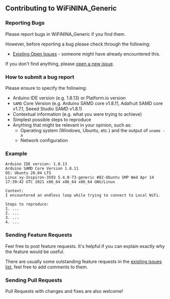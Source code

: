 ## Contributing to WiFiNINA_Generic

### Reporting Bugs

Please report bugs in WiFiNINA_Generic if you find them.

However, before reporting a bug please check through the following:

* [Existing Open Issues](https://github.com/khoih-prog/WiFiNINA_Generic/issues) - someone might have already encountered this.

If you don't find anything, please [open a new issue](https://github.com/khoih-prog/WiFiNINA_Generic/issues/new).

### How to submit a bug report

Please ensure to specify the following:

* Arduino IDE version (e.g. 1.8.13) or Platform.io version
* `SAMD` Core Version (e.g. Arduino SAMD core v1.8.11, Adafruit SAMD core v1.7.1, Seeed Studio SAMD v1.8.1)
* Contextual information (e.g. what you were trying to achieve)
* Simplest possible steps to reproduce
* Anything that might be relevant in your opinion, such as:
  * Operating system (Windows, Ubuntu, etc.) and the output of `uname -a`
  * Network configuration


### Example

```
Arduino IDE version: 1.8.13
Arduino SAMD Core Version 1.8.11
OS: Ubuntu 20.04 LTS
Linux xy-Inspiron-3593 5.4.0-73-generic #82-Ubuntu SMP Wed Apr 14 17:39:42 UTC 2021 x86_64 x86_64 x86_64 GNU/Linux

Context:
I encountered an endless loop while trying to connect to Local WiFi.

Steps to reproduce:
1. ...
2. ...
3. ...
4. ...
```


### Sending Feature Requests

Feel free to post feature requests. It's helpful if you can explain exactly why the feature would be useful.

There are usually some outstanding feature requests in the [existing issues list](https://github.com/khoih-prog/WiFiNINA_Generic/issues?q=is%3Aopen+is%3Aissue+label%3Aenhancement), feel free to add comments to them.

### Sending Pull Requests

Pull Requests with changes and fixes are also welcome!
